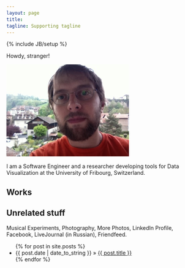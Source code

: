 ```yaml
---
layout: page
title: 
tagline: Supporting tagline
---
```

{% include JB/setup %}


Howdy, stranger!

![Ilya Boyandin][me]


I am a Software Engineer and a researcher developing tools for Data Visualization
at the University of Fribourg, Switzerland.


## Works

## Unrelated stuff
Musical Experiments, Photography, More Photos, LinkedIn Profile, Facebook, LiveJournal (in Russian), Friendfeed.



[me]: assets/images/ilya-320px.jpg "Ilya Boyandin"





<ul class="posts">
  {% for post in site.posts %}
    <li><span>{{ post.date | date_to_string }}</span> &raquo; <a href="{{ BASE_PATH }}{{ post.url }}">{{ post.title }}</a></li>
  {% endfor %}
</ul>

